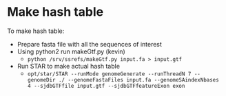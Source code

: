 # Make hash table

To make hash table:
- Prepare fasta file with all the sequences of interest
- Using python2 run makeGtf.py (kevin)
    - `python /srv/ssrefs/makeGtf.py input.fa > input.gtf`
- Run STAR to make actual hash table
    - `opt/star/STAR --runMode genomeGenerate --runThreadN 7 --genomeDir ./ --genomeFastaFiles input.fa --genomeSAindexNbases 4 --sjdbGTFfile input.gtf --sjdbGTFfeatureExon exon`